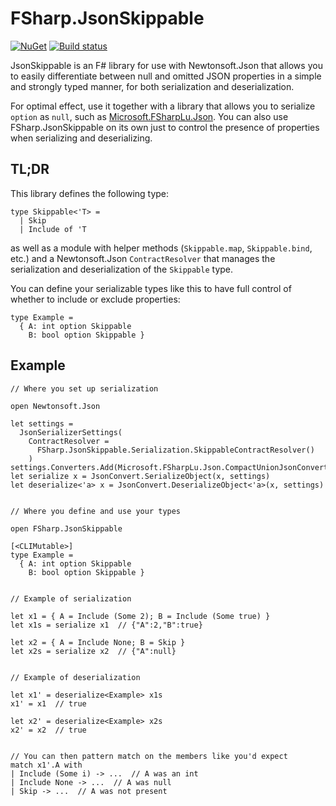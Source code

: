 FSharp.JsonSkippable
====================


[![NuGet](https://img.shields.io/nuget/dt/FSharp.JsonSkippable.svg?style=flat)](https://www.nuget.org/packages/FSharp.JsonSkippable/) [![Build status](https://ci.appveyor.com/api/projects/status/cpc7ej4b31sstihx/branch/master?svg=true)](https://ci.appveyor.com/project/cmeeren/fsharp-jsonskippable/branch/master)

JsonSkippable is an F# library for use with Newtonsoft.Json that allows you to easily differentiate between null and omitted JSON properties in a simple and strongly typed manner, for both serialization and deserialization.

For optimal effect, use it together with a library that allows you to serialize `option` as `null`, such as [Microsoft.FSharpLu.Json](https://github.com/Microsoft/fsharplu/wiki/FSharpLu.Json). You can also use FSharp.JsonSkippable on its own just to control the presence of properties when serializing and deserializing.

TL;DR
-----

This library defines the following type:

```F#
type Skippable<'T> =
  | Skip
  | Include of 'T
```

as well as a module with helper methods (`Skippable.map`, `Skippable.bind`, etc.) and a Newtonsoft.Json `ContractResolver` that manages the serialization and deserialization of the `Skippable` type.

You can define your serializable types like this to have full control of whether to include or exclude properties:

```F#
type Example =
  { A: int option Skippable
    B: bool option Skippable }
```

Example
-------

```F#
// Where you set up serialization

open Newtonsoft.Json

let settings =
  JsonSerializerSettings(
    ContractResolver = 
      FSharp.JsonSkippable.Serialization.SkippableContractResolver()
    )
settings.Converters.Add(Microsoft.FSharpLu.Json.CompactUnionJsonConverter())
let serialize x = JsonConvert.SerializeObject(x, settings)
let deserialize<'a> x = JsonConvert.DeserializeObject<'a>(x, settings)


// Where you define and use your types

open FSharp.JsonSkippable

[<CLIMutable>]
type Example =
  { A: int option Skippable
    B: bool option Skippable }
    
    
// Example of serialization
    
let x1 = { A = Include (Some 2); B = Include (Some true) }
let x1s = serialize x1  // {"A":2,"B":true}

let x2 = { A = Include None; B = Skip }
let x2s = serialize x2  // {"A":null}


// Example of deserialization

let x1' = deserialize<Example> x1s
x1' = x1  // true

let x2' = deserialize<Example> x2s
x2' = x2  // true


// You can then pattern match on the members like you'd expect
match x1'.A with
| Include (Some i) -> ...  // A was an int
| Include None -> ...  // A was null
| Skip -> ...  // A was not present
```

